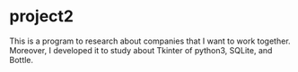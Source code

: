 # project2
This is a program to research about companies that I want to work together.
Moreover, I developed it to study about Tkinter of python3, SQLite, and Bottle.

